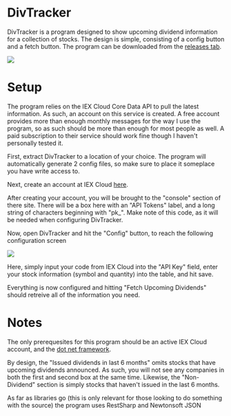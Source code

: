 # DivTracker

DivTracker is a program designed to show upcoming dividend information for a collection of stocks. The design is simple, consisting of a config button and a fetch button. The program can be downloaded from the <a href="https://github.com/reaper527/DivTracker/releases">releases tab</a>.

<img src="https://i.imgur.com/e1OqiFt.png">


# Setup

The program relies on the IEX Cloud Core Data API to pull the latest information. As such, an account on this service is created. A free account provides more than enough monthly messages for the way I use the program, so as such should be more than enough for most people as well. A paid subscription to their service should work fine though I haven't personally tested it.

First, extract DivTracker to a location of your choice. The program will automatically generate 2 config files, so make sure to place it someplace you have write access to.

Next, create an account at IEX Cloud <a href="https://iexcloud.io/core-data/">here</a>.

After creating your account, you will be brought to the "console" section of there site. There will be a box here with an "API Tokens" label, and a long string of characters beginning with "pk_". Make note of this code, as it will be needed when configuring DivTracker.

Now, open DivTracker and hit the "Config" button, to reach the following configuration screen

<img src="https://i.imgur.com/HN3XjFr.png">

Here, simply input your code from IEX Cloud into the "API Key" field, enter your stock information (symbol and quantity) into the table, and hit save.

Everything is now configured and hitting "Fetch Upcoming Dividends" should retreive all of the information you need.

# Notes

The only prerequesites for this program should be an active IEX Cloud account, and the <a href="https://dotnet.microsoft.com/download/dotnet-framework">dot net framework</a>.

By design, the "Issued dividends in last 6 months" omits stocks that have upcoming dividends announced. As such, you will not see any companies in both the first and second box at the same time. Likewise, the "Non-Dividend" section is simply stocks that haven't issued in the last 6 months. 

As far as libraries go (this is only relevant for those looking to do something  with the source) the program uses RestSharp and Newtonsoft JSON 
